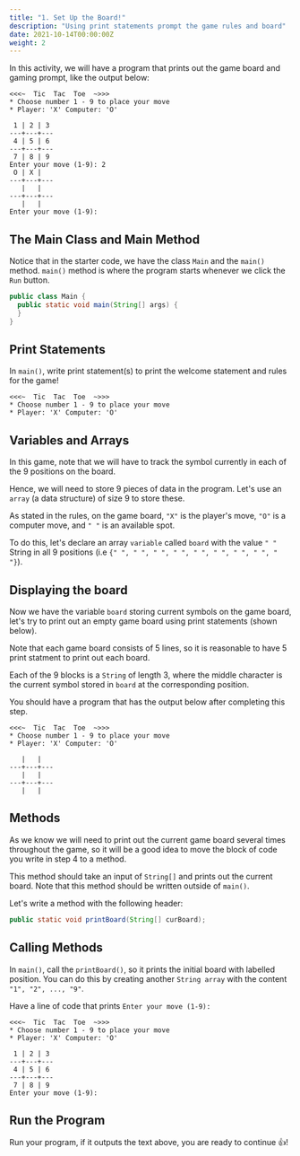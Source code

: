 ```yaml
---
title: "1. Set Up the Board!"
description: "Using print statements prompt the game rules and board"
date: 2021-10-14T00:00:00Z
weight: 2
---
```


In this activity, we will have a program that prints out the game board and gaming prompt, like the output below:

```
<<<~  Tic  Tac  Toe  ~>>>
* Choose number 1 - 9 to place your move
* Player: 'X' Computer: 'O'

 1 | 2 | 3 
---+---+---
 4 | 5 | 6 
---+---+---
 7 | 8 | 9 
Enter your move (1-9): 2
 O | X |   
---+---+---
   |   |   
---+---+---
   |   |   
Enter your move (1-9): 
```

## The Main Class and Main Method

Notice that in the starter code, we have the class `Main` and the `main()` method. `main()` method is where the program starts whenever we click the `Run` button.

```java
public class Main {
  public static void main(String[] args) {
  }
}
```

## Print Statements

 In `main()`, write print statement(s) to print the welcome statement and rules for the game!

```
<<<~  Tic  Tac  Toe  ~>>>
* Choose number 1 - 9 to place your move
* Player: 'X' Computer: 'O'
```

## Variables and Arrays

In this game, note that we will have to track the symbol currently in each of the 9 positions on the board.

   Hence, we will need to store 9 pieces of data in the program. Let's use an `array` (a data structure) of size 9 to store these.

   As stated in the rules, on the game board, `"X"` is the player's move, `"O"` is a computer move, and `" "` is an available spot.

   To do this, let's declare an array `variable` called `board` with the value `" "` String in all 9 positions (i.e `{" ", " ", " ", " ", " ", " ", " ", " ", " "}`).

## Displaying the board

Now we have the variable `board` storing current symbols on the game board, let's try to print out an empty game board using print statements (shown below).

Note that each game board consists of 5 lines, so it is reasonable to have 5 print statment to print out each board.

Each of the 9 blocks is a `String` of length 3, where the middle character is the current symbol stored in `board` at the corresponding position.

You should have a program that has the output below after completing this step.

```
<<<~  Tic  Tac  Toe  ~>>>
* Choose number 1 - 9 to place your move
* Player: 'X' Computer: 'O'

   |   |  
---+---+---
   |   |  
---+---+---
   |   | 
```

## Methods

As we know we will need to print out the current game board several times throughout the game, so it will be a good idea to move the block of code you write in step 4 to a method. 

This method should take an input of `String[]` and prints out the current board. Note that this method should be written outside of `main()`.

Let's write a method with the following header:

```java
public static void printBoard(String[] curBoard);
```

## Calling Methods

In `main()`, call the `printBoard()`, so it prints the initial board with labelled position. You can do this by creating another `String array` with the content `"1", "2", ..., "9"`.

Have a line of code that prints `Enter your move (1-9): `

```
<<<~  Tic  Tac  Toe  ~>>>
* Choose number 1 - 9 to place your move
* Player: 'X' Computer: 'O'

 1 | 2 | 3 
---+---+---
 4 | 5 | 6 
---+---+---
 7 | 8 | 9 
Enter your move (1-9): 
```

## Run the Program

Run your program, if it outputs the text above, you are ready to continue 👍!
